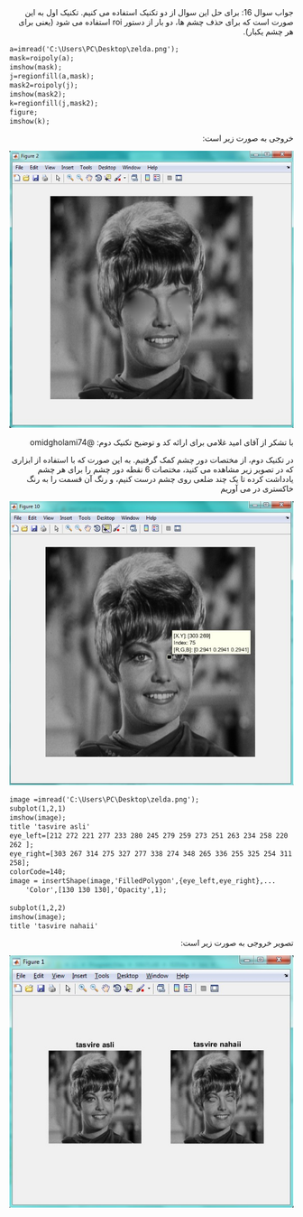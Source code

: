 <div dir="rtl">
جواب سوال 16:
  برای حل این سوال از دو تکنیک استفاده می کنیم. تکنیک اول به این صورت است که برای حذف چشم ها، دو بار از دستور roi استفاده می شود (یعنی برای هر چشم یکبار). 
</div>

```
a=imread('C:\Users\PC\Desktop\zelda.png');
mask=roipoly(a);
imshow(mask);
j=regionfill(a,mask);
mask2=roipoly(j);
imshow(mask2);
k=regionfill(j,mask2);
figure;
imshow(k);
```
<div dir="rtl">
خروجی به صورت زیر است:
</div>

![khorooji](02566.jpg)

<div dir="rtl">
  با تشکر از آقای امید غلامی برای ارائه کد و توضیح تکنیک دوم:
  @omidgholami74

در تکنیک دوم، از مختصات دور چشم کمک گرفتیم. به این صورت که با استفاده از ابزاری که در تصویر زیر مشاهده می کنید، مختصات 6 نقطه دور چشم را برای هر چشم یادداشت کرده تا یک چند ضلعی روی چشم درست کنیم، و رنگ آن قسمت را به رنگ خاکستری در می آوریم
</div>

![khorooji](02682.jpg)

```
image =imread('C:\Users\PC\Desktop\zelda.png');
subplot(1,2,1)
imshow(image);
title 'tasvire asli'
eye_left=[212 272 221 277 233 280 245 279 259 273 251 263 234 258 220 262 ];
eye_right=[303 267 314 275 327 277 338 274 348 265 336 255 325 254 311 258];
colorCode=140;
image = insertShape(image,'FilledPolygon',{eye_left,eye_right},...
    'Color',[130 130 130],'Opacity',1);

subplot(1,2,2)
imshow(image);
title 'tasvire nahaii'
```

<div dir="rtl">
تصویر خروجی به صورت زیر است:
</div>

![khorooji](02683.jpg)
